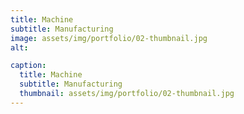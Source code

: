 ```yaml
---
title: Machine
subtitle: Manufacturing
image: assets/img/portfolio/02-thumbnail.jpg
alt: 

caption:
  title: Machine
  subtitle: Manufacturing
  thumbnail: assets/img/portfolio/02-thumbnail.jpg
---
```



